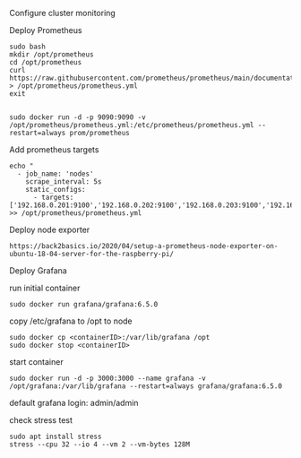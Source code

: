 Configure cluster monitoring


Deploy Prometheus
```
sudo bash
mkdir /opt/prometheus
cd /opt/prometheus
curl https://raw.githubusercontent.com/prometheus/prometheus/main/documentation/examples/prometheus.yml > /opt/prometheus/prometheus.yml
exit


sudo docker run -d -p 9090:9090 -v /opt/prometheus/prometheus.yml:/etc/prometheus/prometheus.yml --restart=always prom/prometheus
```

Add prometheus targets
```
echo "
  - job_name: 'nodes'
    scrape_interval: 5s
    static_configs:
      - targets: ['192.168.0.201:9100','192.168.0.202:9100','192.168.0.203:9100','192.168.0.204:9100','192.168.0.205:9100','192.168.0.206:9100','192.168.0.207:9100']" >> /opt/prometheus/prometheus.yml
```

Deploy node exporter
```
https://back2basics.io/2020/04/setup-a-prometheus-node-exporter-on-ubuntu-18-04-server-for-the-raspberry-pi/
```

Deploy Grafana

run initial container
```
sudo docker run grafana/grafana:6.5.0 
```

copy /etc/grafana to /opt to node
```
sudo docker cp <containerID>:/var/lib/grafana /opt
sudo docker stop <containerID>
```

start container
```
sudo docker run -d -p 3000:3000 --name grafana -v /opt/grafana:/var/lib/grafana --restart=always grafana/grafana:6.5.0 
```
default grafana login: admin/admin


check stress test
```
sudo apt install stress
stress --cpu 32 --io 4 --vm 2 --vm-bytes 128M
```